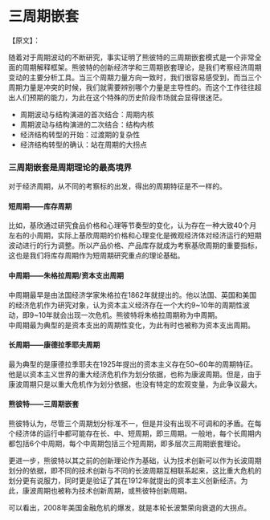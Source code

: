 # 三周期嵌套

【原文】：

随着对于周期波动的不断研究，事实证明了熊彼特的三周期嵌套模式是一个非常全面的周期解释框架。熊彼特的创新经济学和三周期嵌套理论，是我们考察经济周期变动的主要分析工具。当三个周期力量方向一致时，我们很容易感受到，而当三个周期力量是冲突的时候，我们就需要辨别哪个力量是主导性的。而这个工作往往超出人们预期的能力，为此在这个特殊的历史阶段市场就会显得很迷茫。

- 周期波动与结构演进的首次结合：周期内核  
- 周期波动与结构演进的二次结合：结构内核  
- 经济结构转型的开始：过渡期的复杂性
- 经济结构转型的确认：站在周期的大拐点  

### 三周期嵌套是周期理论的最高境界

对于经济周期，从不同的考察标的出发，得出的周期特征是不一样的。

#### 短周期——库存周期

比如，基欣通过研究食品价格和心理等节奏型的变化，认为存在一种大致40个月左右的小周期，实际上基欣周期的价格和心理变化是微观经济体对经济运行的短期波动进行的行为调整。所以产品价格、产品库存就成为考察基欣周期的重要指标，这也是我们将库存周期作为短周期研究重点的理论基础。  

#### 中周期——朱格拉周期/资本支出周期

中周期最早是由法国经济学家朱格拉在1862年就提出的。他以法国、英国和美国的经济危机作为研究对象，认为资本主义经济存在一个大约9~10年的周期性波动，即9~10年就会出现一次危机。熊彼特将朱格拉周期称为中周期。  
中周期最为典型的是资本支出的周期性变化，为此有时也被称为资本支出周期。  

#### 长周期——康德拉季耶夫周期  

最为典型的是康德拉季耶夫在1925年提出的资本主义存在50~60年的周期特征。他是以资本主义世界的重大经济危机作为划分依据，也称为康波周期。但是，由于康波周期只是以重大危机作为划分依据，也没有特定的宏观变量，为此争议最大。  

#### 熊彼特——三周期嵌套

熊彼特认为，尽管三个周期划分标准不一，但是并没有出现不可调和的矛盾。在每个经济体的运行中都可能存在长、中、短周期，即三周期。一般地，每个长周期内都包括6个中周期，每个中周期包括三个短周期，即多层次三周期嵌套理论。  

更进一步，熊彼特以其之前的创新理论作为基础，认为技术创新可以作为长波周期划分的依据，即不同的技术创新与不同的长波周期互相联系起来，这比重大危机的划分更有说服力，同时更是验证了其在1912年就提出的资本主义创新经济。为此，康波周期也被称为技术创新周期，或熊彼特创新周期。  

可以看出，2008年美国金融危机的爆发，就是本轮长波繁荣向衰退的大拐点。
